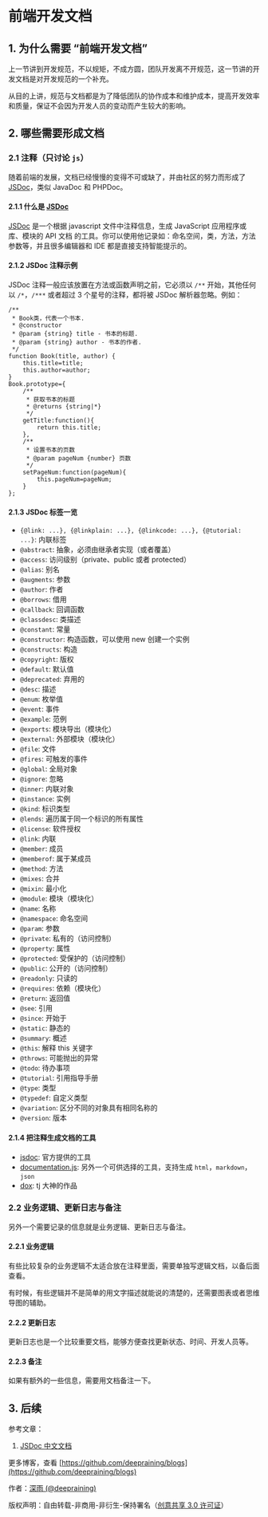 # 前端开发文档

## 1. 为什么需要 “前端开发文档”

上一节讲到开发规范，不以规矩，不成方圆，团队开发离不开规范，这一节讲的开发文档是对开发规范的一个补充。

从目的上讲，规范与文档都是为了降低团队的协作成本和维护成本，提高开发效率和质量，保证不会因为开发人员的变动而产生较大的影响。

## 2. 哪些需要形成文档

### 2.1 注释（只讨论 `js`）

随着前端的发展，文档已经慢慢的变得不可或缺了，并由社区的努力而形成了 [JSDoc](http://usejsdoc.org/)，类似 JavaDoc 和 PHPDoc。

#### 2.1.1 什么是 [JSDoc](http://usejsdoc.org/)

[JSDoc](http://usejsdoc.org/) 是一个根据 javascript 文件中注释信息，生成 JavaScript 应用程序或库、模块的 API 文档 的工具。你可以使用他记录如：命名空间，类，方法，方法参数等，并且很多编辑器和 IDE 都是直接支持智能提示的。

#### 2.1.2 JSDoc 注释示例

JSDoc 注释一般应该放置在方法或函数声明之前，它必须以 `/**` 开始，其他任何以 `/*`，`/***` 或者超过 3 个星号的注释，都将被 JSDoc 解析器忽略。例如：

```
/**
 * Book类，代表一个书本.
 * @constructor
 * @param {string} title - 书本的标题.
 * @param {string} author - 书本的作者.
 */
function Book(title, author) {
    this.title=title;
    this.author=author;
}
Book.prototype={
    /**
     * 获取书本的标题
     * @returns {string|*}
     */
    getTitle:function(){
        return this.title;
    },
    /**
     * 设置书本的页数
     * @param pageNum {number} 页数
     */
    setPageNum:function(pageNum){
        this.pageNum=pageNum;
    }
};
```

#### 2.1.3 JSDoc 标签一览

- `{@link: ...}, {@linkplain: ...}, {@linkcode: ...}, {@tutorial: ...}`: 内联标签
- `@abstract`: 抽象，必须由继承者实现（或者覆盖）
- `@access`: 访问级别（private、public 或者 protected）
- `@alias`: 别名
- `@augments`: 参数
- `@author`: 作者
- `@borrows`: 借用
- `@callback`: 回调函数
- `@classdesc`: 类描述
- `@constant`: 常量
- `@constructor`: 构造函数，可以使用 new 创建一个实例
- `@constructs`: 构造
- `@copyright`: 版权
- `@default`: 默认值
- `@deprecated`: 弃用的
- `@desc`: 描述
- `@enum`: 枚举值
- `@event`: 事件
- `@example`: 范例
- `@exports`: 模块导出（模块化）
- `@external`: 外部模块（模块化）
- `@file`: 文件
- `@fires`: 可触发的事件
- `@global`: 全局对象
- `@ignore`: 忽略
- `@inner`: 内联对象
- `@instance`: 实例
- `@kind`: 标识类型
- `@lends`: 遍历属于同一个标识的所有属性
- `@license`: 软件授权
- `@link`: 内联
- `@member`: 成员
- `@memberof`: 属于某成员
- `@method`: 方法
- `@mixes`: 合并
- `@mixin`: 最小化
- `@module`: 模块（模块化）
- `@name`: 名称
- `@namespace`: 命名空间
- `@param`: 参数
- `@private`: 私有的（访问控制）
- `@property`: 属性
- `@protected`: 受保护的（访问控制）
- `@public`: 公开的（访问控制）
- `@readonly`: 只读的
- `@requires`: 依赖（模块化）
- `@return`: 返回值
- `@see`: 引用
- `@since`: 开始于
- `@static`: 静态的
- `@summary`: 概述
- `@this`: 解释 this 关键字
- `@throws`: 可能抛出的异常
- `@todo`: 待办事项
- `@tutorial`: 引用指导手册
- `@type`: 类型
- `@typedef`: 自定义类型
- `@variation`: 区分不同的对象具有相同名称的
- `@version`: 版本

#### 2.1.4 把注释生成文档的工具

- [jsdoc](https://github.com/jsdoc3/jsdoc): 官方提供的工具
- [documentation.js](https://github.com/documentationjs/documentation): 另外一个可供选择的工具，支持生成 `html`，`markdown`， `json`
- [dox](https://github.com/tj/dox): tj 大神的作品

### 2.2 业务逻辑、更新日志与备注

另外一个需要记录的信息就是业务逻辑、更新日志与备注。

#### 2.2.1 业务逻辑

有些比较复杂的业务逻辑不太适合放在注释里面，需要单独写逻辑文档，以备后面查看。

有时候，有些逻辑并不是简单的用文字描述就能说的清楚的，还需要图表或者思维导图的辅助。

#### 2.2.2 更新日志

更新日志也是一个比较重要文档，能够方便查找更新状态、时间、开发人员等。

#### 2.2.3 备注

如果有额外的一些信息，需要用文档备注一下。

## 3. 后续

参考文章：

1. [JSDoc 中文文档](http://www.css88.com/doc/jsdoc/)

更多博客，查看 [https://github.com/deepraining/blogs](https://github.com/deepraining/blogs)

作者：[深雨 (@deepraining)](https://github.com/deepraining)

版权声明：自由转载-非商用-非衍生-保持署名（[创意共享 3.0 许可证](https://creativecommons.org/licenses/by-nc-nd/3.0/deed.zh)）
